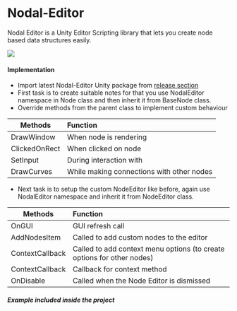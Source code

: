 # Nodal-Editor
Nodal Editor is a Unity Editor Scripting library that lets you create node based data structures easily.

![](//i.imgur.com/CNkL1FG.png)

#### Implementation

- Import latest Nodal-Editor Unity package from [release section](https://github.com/ankitpriyarup/Nodal-Editor/releases/tag/1.0)
- First task is to create suitable notes for that you use NodalEditor namespace in Node class and then inherit it from BaseNode class.
- Override methods from the parent class to implement custom behaviour

| Methods      			| Function          
| --------------------- |:-------------
| DrawWindow  	     	| When node is rendering
| ClickedOnRect       	| When clicked on node
| SetInput  			| During interaction with 
| DrawCurves			| While making connections with other nodes

- Next task is to setup the custom NodeEditor like before, again use NodalEditor namespace and inherit it from NodeEditor class.

| Methods      			| Function          
| --------------------- |:-------------
| OnGUI  	     		| GUI refresh call
| AddNodesItem       	| Called to add custom nodes to the editor
| ContextCallback 		| Called to add context menu options (to create options for other nodes)
| ContextCallback		| Callback for context method
| OnDisable				| Called when the Node Editor is dismissed



##### Example included inside the project
